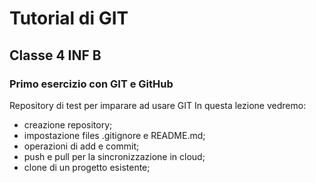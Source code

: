 # Tutorial di GIT
## Classe 4 INF B
### Primo esercizio con GIT e GitHub
 Repository di test per imparare ad usare GIT
 In questa lezione vedremo:
 - creazione repository;
 - impostazione files .gitignore e README.md;
 - operazioni di add e commit;
 - push e pull per la sincronizzazione in cloud;
 - clone di un progetto esistente;
